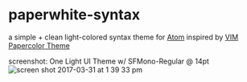 # paperwhite-syntax
a simple + clean light-colored syntax theme for [Atom](http://atom.io) inspired by [VIM Papercolor Theme](https://github.com/NLKNguyen/papercolor-theme)

screenshot: One Light UI Theme w/ SFMono-Regular @ 14pt
![screen shot 2017-03-31 at 1 39 33 pm](https://cloud.githubusercontent.com/assets/17889873/24568624/80f213a4-1617-11e7-89d1-a9982f6de33d.png)
